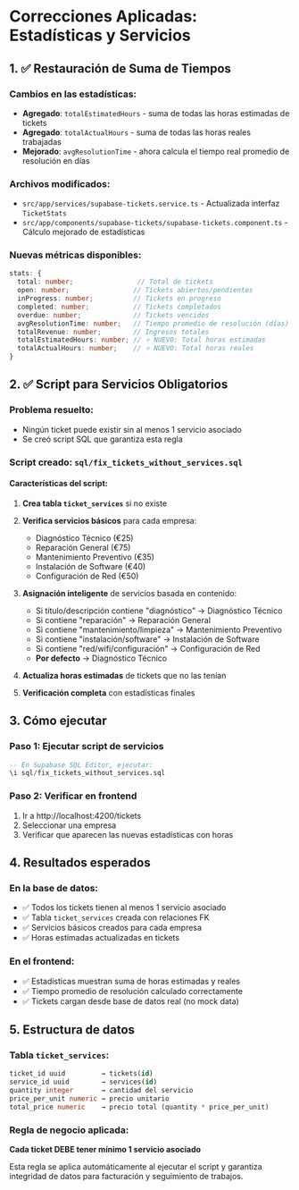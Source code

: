 # Correcciones Aplicadas: Estadísticas y Servicios

## 1. ✅ Restauración de Suma de Tiempos

### Cambios en las estadísticas:
- **Agregado**: `totalEstimatedHours` - suma de todas las horas estimadas de tickets
- **Agregado**: `totalActualHours` - suma de todas las horas reales trabajadas
- **Mejorado**: `avgResolutionTime` - ahora calcula el tiempo real promedio de resolución en días

### Archivos modificados:
- `src/app/services/supabase-tickets.service.ts` - Actualizada interfaz `TicketStats`
- `src/app/components/supabase-tickets/supabase-tickets.component.ts` - Cálculo mejorado de estadísticas

### Nuevas métricas disponibles:
```typescript
stats: {
  total: number;                // Total de tickets
  open: number;                // Tickets abiertos/pendientes
  inProgress: number;          // Tickets en progreso
  completed: number;           // Tickets completados
  overdue: number;             // Tickets vencidos
  avgResolutionTime: number;   // Tiempo promedio de resolución (días)
  totalRevenue: number;        // Ingresos totales
  totalEstimatedHours: number; // ⭐ NUEVO: Total horas estimadas
  totalActualHours: number;    // ⭐ NUEVO: Total horas reales
}
```

## 2. ✅ Script para Servicios Obligatorios

### Problema resuelto:
- Ningún ticket puede existir sin al menos 1 servicio asociado
- Se creó script SQL que garantiza esta regla

### Script creado: `sql/fix_tickets_without_services.sql`

#### Características del script:
1. **Crea tabla `ticket_services`** si no existe
2. **Verifica servicios básicos** para cada empresa:
   - Diagnóstico Técnico (€25)
   - Reparación General (€75)
   - Mantenimiento Preventivo (€35)
   - Instalación de Software (€40)
   - Configuración de Red (€50)

3. **Asignación inteligente** de servicios basada en contenido:
   - Si título/descripción contiene "diagnóstico" → Diagnóstico Técnico
   - Si contiene "reparación" → Reparación General
   - Si contiene "mantenimiento/limpieza" → Mantenimiento Preventivo
   - Si contiene "instalación/software" → Instalación de Software
   - Si contiene "red/wifi/configuración" → Configuración de Red
   - **Por defecto** → Diagnóstico Técnico

4. **Actualiza horas estimadas** de tickets que no las tenían

5. **Verificación completa** con estadísticas finales

## 3. Cómo ejecutar

### Paso 1: Ejecutar script de servicios
```sql
-- En Supabase SQL Editor, ejecutar:
\i sql/fix_tickets_without_services.sql
```

### Paso 2: Verificar en frontend
1. Ir a http://localhost:4200/tickets
2. Seleccionar una empresa
3. Verificar que aparecen las nuevas estadísticas con horas

## 4. Resultados esperados

### En la base de datos:
- ✅ Todos los tickets tienen al menos 1 servicio asociado
- ✅ Tabla `ticket_services` creada con relaciones FK
- ✅ Servicios básicos creados para cada empresa
- ✅ Horas estimadas actualizadas en tickets

### En el frontend:
- ✅ Estadísticas muestran suma de horas estimadas y reales
- ✅ Tiempo promedio de resolución calculado correctamente
- ✅ Tickets cargan desde base de datos real (no mock data)

## 5. Estructura de datos

### Tabla `ticket_services`:
```sql
ticket_id uuid         → tickets(id)
service_id uuid        → services(id)  
quantity integer       → cantidad del servicio
price_per_unit numeric → precio unitario
total_price numeric    → precio total (quantity * price_per_unit)
```

### Regla de negocio aplicada:
**Cada ticket DEBE tener mínimo 1 servicio asociado**

Esta regla se aplica automáticamente al ejecutar el script y garantiza integridad de datos para facturación y seguimiento de trabajos.

